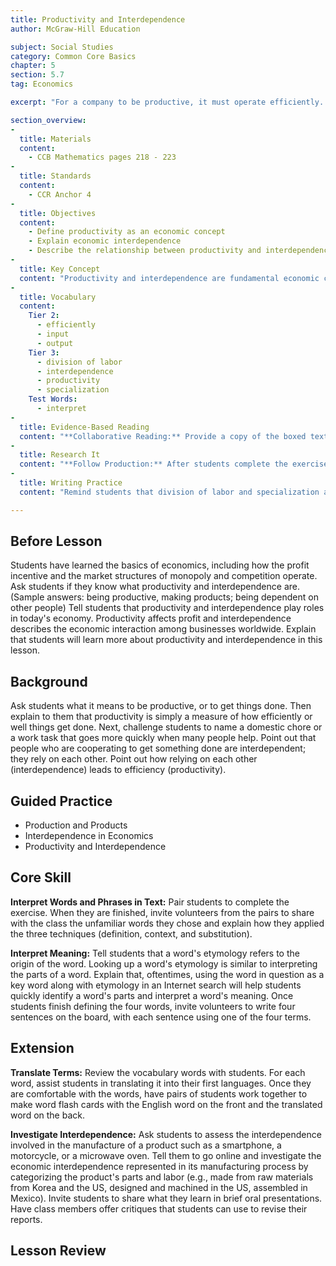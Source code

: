 ```yaml
---
title: Productivity and Interdependence
author: McGraw-Hill Education

subject: Social Studies
category: Common Core Basics
chapter: 5
section: 5.7
tag: Economics

excerpt: "For a company to be productive, it must operate efficiently. Its profits are influenced by the cost of its supplies and by the price customers are willing to pay. This interdependence has increased due to technologies like computers and the Internet."

section_overview:
-
  title: Materials
  content:
    - CCB Mathematics pages 218 - 223
-
  title: Standards
  content:
    - CCR Anchor 4
-
  title: Objectives
  content:
    - Define productivity as an economic concept
    - Explain economic interdependence
    - Describe the relationship between productivity and interdependence
-
  title: Key Concept
  content: "Productivity and interdependence are fundamental economic concepts. Both productivity and interdependence have a direct effect on the US economy and on the economies of countries around the world."
-
  title: Vocabulary
  content:
    Tier 2:
      - efficiently
      - input
      - output
    Tier 3:
      - division of labor
      - interdependence
      - productivity
      - specialization
    Test Words:
      - interpret
-
  title: Evidence-Based Reading
  content: "**Collaborative Reading:** Provide a copy of the boxed text on page 219 for students to read collaboratively. Direct the first student to read the first sentence aloud, the second student to read the second sentence aloud, and so on. Monitor students and supply pronunciation help as needed."
-
  title: Research It
  content: "**Follow Production:** After students complete the exercise, invite volunteers to present their findings to the class, pointing out the various locations in which materials and labor went into the production of the product they chose."
-
  title: Writing Practice
  content: "Remind students that division of labor and specialization are related but are not exactly the same thing. Division of labor refers to the work being divided while specialization refers to workers focusing on one or a few things. Point out that, depending on the subject of their paragraph, workers may specialize in more than one task."

---
```

## Before Lesson

Students have learned the basics of economics, including how the profit incentive and the market structures of monopoly and competition operate. Ask students if they know what productivity and interdependence are. (Sample answers: being productive, making products; being dependent on other people) Tell students that productivity and interdependence play roles in today's economy. Productivity affects profit and interdependence describes the economic interaction among businesses worldwide. Explain that students will learn more about productivity and interdependence in this lesson.

## Background

Ask students what it means to be productive, or to get things done. Then explain to them that productivity is simply a measure of how efficiently or well things get done. Next, challenge students to name a domestic chore or a work task that goes more quickly when many people help. Point out that people who are cooperating to get something done are interdependent; they rely on each other. Point out how relying on each other (interdependence) leads to efficiency (productivity).

## Guided Practice

- Production and Products
- Interdependence in Economics
- Productivity and Interdependence

## Core Skill

**Interpret Words and Phrases in Text:** Pair students to complete the exercise. When they are finished, invite volunteers from the pairs to share with the class the unfamiliar words they chose and explain how they applied the three techniques (definition, context, and substitution).

**Interpret Meaning:** Tell students that a word's etymology refers to the origin of the word. Looking up a word's etymology is similar to interpreting the parts of a word. Explain that, oftentimes, using the word in question as a key word along with etymology in an Internet search will help students quickly identify a word's parts and interpret a word's meaning. Once students finish defining the four words, invite volunteers to write four sentences on the board, with each sentence using one of the four terms.

## Extension

**Translate Terms:** Review the vocabulary words with students. For each word, assist students in translating it into their first languages. Once they are comfortable with the words, have pairs of students work together to make word flash cards with the English word on the front and the translated word on the back.

**Investigate Interdependence:** Ask students to assess the interdependence involved in the manufacture of a product such as a smartphone, a motorcycle, or a microwave oven. Tell them to go online and investigate the economic interdependence represented in its manufacturing process by categorizing the product's parts and labor (e.g., made from raw materials from Korea and the US, designed and machined in the US, assembled in Mexico). Invite students to share what they learn in brief oral presentations. Have class members offer critiques that students can use to revise their reports.

## Lesson Review
